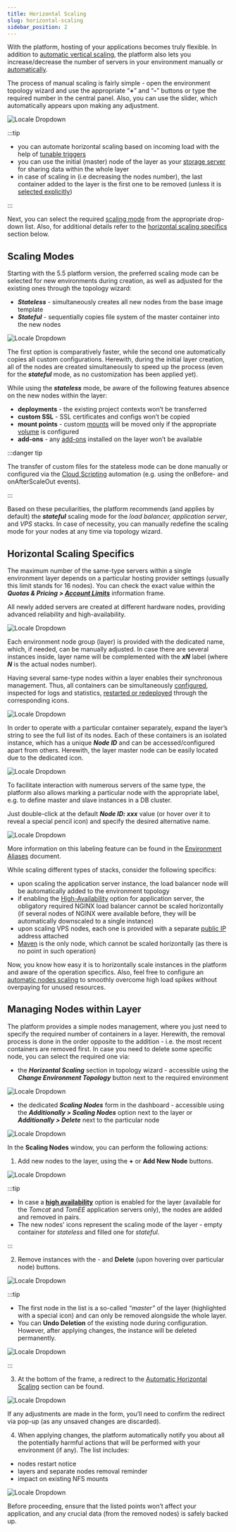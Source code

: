 ```yaml
---
title: Horizontal Scaling
slug: horizontal-scaling
sidebar_position: 2
---
```


<!-- ## Horizontal Scaling inside the Cloud: Multi Node -->

With the platform, hosting of your applications becomes truly flexible. In addition to [automatic vertical scaling](/application-setting/scaling-and-clustering/automatic-vertical-scaling), the platform also lets you increase/decrease the number of servers in your environment manually or [automatically](/application-setting/scaling-and-clustering/automatic-horizontal-scaling).

The process of manual scaling is fairly simple - open the environment topology wizard and use the appropriate “**+**” and “**-**” buttons or type the required number in the central panel. Also, you can use the slider, which automatically appears upon making any adjustment.

<div style={{
    display:'flex',
    justifyContent: 'center',
    margin: '0 0 1rem 0'
}}>

![Locale Dropdown](./img/HorizontalScaling/01-topology-wizard-horizontal-scaling.png)

</div>

:::tip

- you can automate horizontal scaling based on incoming load with the help of [tunable triggers](/application-setting/scaling-and-clustering/automatic-horizontal-scaling)
- you can use the initial (master) node of the layer as your [storage server](/data-storage-container/use-cases/master-container) for sharing data within the whole layer
- in case of scaling in (i.e decreasing the nodes number), the last container added to the layer is the first one to be removed (unless it is [selected explicitly](/application-setting/scaling-and-clustering/horizontal-scaling#managing-nodes-within-layer))

:::

Next, you can select the required [scaling mode](/application-setting/scaling-and-clustering/horizontal-scaling) from the appropriate drop-down list. Also, for additional details refer to the [horizontal scaling specifics](/application-setting/scaling-and-clustering/automatic-horizontal-scaling) section below.

## Scaling Modes

Starting with the 5.5 platform version, the preferred scaling mode can be selected for new environments during creation, as well as adjusted for the existing ones through the topology wizard:

- **_Stateless_** - simultaneously creates all new nodes from the base image template
- **_Stateful_** - sequentially copies file system of the master container into the new nodes

<div style={{
    display:'flex',
    justifyContent: 'center',
    margin: '0 0 1rem 0'
}}>

![Locale Dropdown](./img/HorizontalScaling/02-scaling-modes.png)

</div>

The first option is comparatively faster, while the second one automatically copies all custom configurations. Herewith, during the initial layer creation, all of the nodes are created simultaneously to speed up the process (even for the **_stateful_** mode, as no customization has been applied yet).

While using the **_stateless_** mode, be aware of the following features absence on the new nodes within the layer:

- **deployments** - the existing project contexts won’t be transferred
- **custom SSL** - SSL certificates and configs won’t be copied
- **mount points** - custom [mounts](/data-storage-container/data-sharing/mount-points) will be moved only if the appropriate [volume](/container/container-configuration/volumes) is configured
- **add-ons** - any [add-ons](/deployment-tools/cloud-scripting-&-jps/marketplace) installed on the layer won’t be available

:::danger tip

The transfer of custom files for the stateless mode can be done manually or configured via the [Cloud Scripting](https://docs.cloudscripting.com/) automation (e.g. using the onBefore- and onAfterScaleOut events).

:::

Based on these peculiarities, the platform recommends (and applies by default) the **_stateful_** scaling mode for the _load balancer, application server_, and _VPS_ stacks. In case of necessity, you can manually redefine the scaling mode for your nodes at any time via topology wizard.

## Horizontal Scaling Specifics

The maximum number of the same-type servers within a single environment layer depends on a particular hosting provider settings (usually this limit stands for 16 nodes). You can check the exact value within the **_Quotas & Pricing > [Account Limits](/account-and-pricing/quotas-system)_** information frame.

All newly added servers are created at different hardware nodes, providing advanced reliability and high-availability.

<div style={{
    display:'flex',
    justifyContent: 'center',
    margin: '0 0 1rem 0'
}}>

![Locale Dropdown](./img/HorizontalScaling/03-horizontal-scaling-high-availability.png)

</div>

Each environment node group (layer) is provided with the dedicated name, which, if needed, can be manually adjusted. In case there are several instances inside, layer name will be complemented with the **_xN_** label (where **_N_** is the actual nodes number).

Having several same-type nodes within a layer enables their synchronous management. Thus, all containers can be simultaneously [configured](/container/container-configuration/configuration-tools), inspected for logs and statistics, [restarted or redeployed](/category/container-deployment) through the corresponding icons.

<div style={{
    display:'flex',
    justifyContent: 'center',
    margin: '0 0 1rem 0'
}}>

![Locale Dropdown](./img/HorizontalScaling/04-scaled-nodes-management.png)

</div>

In order to operate with a particular container separately, expand the layer’s string to see the full list of its nodes. Each of these containers is an isolated instance, which has a unique **_Node ID_** and can be accessed/configured apart from others. Herewith, the layer master node can be easily located due to the dedicated icon.

<div style={{
    display:'flex',
    justifyContent: 'center',
    margin: '0 0 1rem 0'
}}>

![Locale Dropdown](./img/HorizontalScaling/05-nodes-in-scaled-layer.png)

</div>

To facilitate interaction with numerous servers of the same type, the platform also allows marking a particular node with the appropriate label, e.g. to define master and slave instances in a DB cluster.

Just double-click at the default **_Node ID: xxx_** value (or hover over it to reveal a special pencil icon) and specify the desired alternative name.

<div style={{
    display:'flex',
    justifyContent: 'center',
    margin: '0 0 1rem 0'
}}>

![Locale Dropdown](./img/HorizontalScaling/06-aliases-for-scaled-nodes.png)

</div>

More information on this labeling feature can be found in the [Environment Aliases](/environment-management/environment-aliases) document.

While scaling different types of stacks, consider the following specifics:

- upon scaling the application server instance, the load balancer node will be automatically added to the environment topology
- if enabling the [High-Availability](/application-setting/scaling-and-clustering/session-replication-for-ha) option for application server, the obligatory required NGINX load balancer cannot be scaled horizontally (if several nodes of NGINX were available before, they will be automatically downscaled to a single instance)
- upon scaling VPS nodes, each one is provided with a separate [public IP](/application-setting/external-access-to-applications/public-ip) address attached
- [Maven](/java/build-node/java-vcs-deployment-with-maven) is the only node, which cannot be scaled horizontally (as there is no point in such operation)

Now, you know how easy it is to horizontally scale instances in the platform and aware of the operation specifics. Also, feel free to configure an [automatic nodes scaling](/application-setting/scaling-and-clustering/automatic-horizontal-scaling) to smoothly overcome high load spikes without overpaying for unused resources.

## Managing Nodes within Layer

The platform provides a simple nodes management, where you just need to specify the required number of containers in a layer. Herewith, the removal process is done in the order opposite to the addition - i.e. the most recent containers are removed first. In case you need to delete some specific node, you can select the required one via:

- the **_Horizontal Scaling_** section in topology wizard - accessible using the **_Change Environment Topology_** button next to the required environment

<div style={{
    display:'flex',
    justifyContent: 'center',
    margin: '0 0 1rem 0'
}}>

![Locale Dropdown](./img/HorizontalScaling/07-nodes-management-wizard.png)

</div>

- the dedicated **_Scaling Nodes_** form in the dashboard - accessible using the **_Additionally > Scaling Nodes_** option next to the layer or **_Additionally > Delete_** next to the particular node

<div style={{
    display:'flex',
    justifyContent: 'center',
    margin: '0 0 1rem 0'
}}>

![Locale Dropdown](./img/HorizontalScaling/08-delete-node-dashboard.png)

</div>

In the **Scaling Nodes** window, you can perform the following actions:

1. Add new nodes to the layer, using the **+** or **Add New Node** buttons.

<div style={{
    display:'flex',
    justifyContent: 'center',
    margin: '0 0 1rem 0'
}}>

![Locale Dropdown](./img/HorizontalScaling/09-scaling-nodes-add.png)

</div>

:::tip

- In case a [**high availability**](/application-setting/scaling-and-clustering/session-replication-for-ha) option is enabled for the layer (available for the _Tomcat_ and _TomEE_ application servers only), the nodes are added and removed in pairs.
- The new nodes' icons represent the scaling mode of the layer - empty container for _stateless_ and filled one for _stateful_.

:::

2. Remove instances with the - and **Delete** (upon hovering over particular node) buttons.

<div style={{
    display:'flex',
    justifyContent: 'center',
    margin: '0 0 1rem 0'
}}>

![Locale Dropdown](./img/HorizontalScaling/10-scaling-nodes-delete.png)

</div>

:::tip

- The first node in the list is a so-called _“master”_ of the layer (highlighted with a special icon) and can only be removed alongside the whole layer.
- You can **Undo Deletion** of the existing node during configuration. However, after applying changes, the instance will be deleted permanently.

<div style={{
    display:'flex',
    justifyContent: 'center',
    margin: '0 0 1rem 0'
}}>

![Locale Dropdown](./img/HorizontalScaling/11-undo-node-deletion.png)

</div>

:::

3. At the bottom of the frame, a redirect to the [Automatic Horizontal Scaling](/application-setting/scaling-and-clustering/automatic-horizontal-scaling) section can be found.

<div style={{
    display:'flex',
    justifyContent: 'center',
    margin: '0 0 1rem 0'
}}>

![Locale Dropdown](./img/HorizontalScaling/12-auto-scaling-redirect.png)

</div>

If any adjustments are made in the form, you’ll need to confirm the redirect via pop-up (as any unsaved changes are discarded).

4. When applying changes, the platform automatically notify you about all the potentially harmful actions that will be performed with your environment (if any). The list includes:

- nodes restart notice
- layers and separate nodes removal reminder
- impact on existing NFS mounts

<div style={{
    display:'flex',
    justifyContent: 'center',
    margin: '0 0 1rem 0'
}}>

![Locale Dropdown](./img/HorizontalScaling/13-confirm-changes.png)

</div>

Before proceeding, ensure that the listed points won’t affect your application, and any crucial data (from the removed nodes) is safely backed up.

